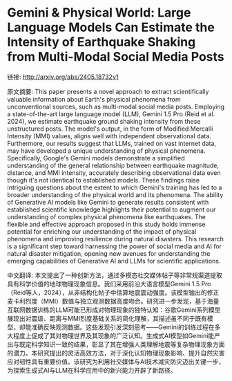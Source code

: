 # Gemini & Physical World: Large Language Models Can Estimate the Intensity of Earthquake Shaking from Multi-Modal Social Media Posts

链接: http://arxiv.org/abs/2405.18732v1

原文摘要:
This paper presents a novel approach to extract scientifically valuable
information about Earth's physical phenomena from unconventional sources, such
as multi-modal social media posts. Employing a state-of-the-art large language
model (LLM), Gemini 1.5 Pro (Reid et al. 2024), we estimate earthquake ground
shaking intensity from these unstructured posts. The model's output, in the
form of Modified Mercalli Intensity (MMI) values, aligns well with independent
observational data. Furthermore, our results suggest that LLMs, trained on vast
internet data, may have developed a unique understanding of physical phenomena.
Specifically, Google's Gemini models demonstrate a simplified understanding of
the general relationship between earthquake magnitude, distance, and MMI
intensity, accurately describing observational data even though it's not
identical to established models. These findings raise intriguing questions
about the extent to which Gemini's training has led to a broader understanding
of the physical world and its phenomena. The ability of Generative AI models
like Gemini to generate results consistent with established scientific
knowledge highlights their potential to augment our understanding of complex
physical phenomena like earthquakes. The flexible and effective approach
proposed in this study holds immense potential for enriching our understanding
of the impact of physical phenomena and improving resilience during natural
disasters. This research is a significant step toward harnessing the power of
social media and AI for natural disaster mitigation, opening new avenues for
understanding the emerging capabilities of Generative AI and LLMs for
scientific applications.

中文翻译:
本文提出了一种创新方法，通过多模态社交媒体帖子等非常规渠道提取具有科学价值的地球物理现象信息。我们采用前沿大语言模型Gemini 1.5 Pro（Reid等人，2024），从非结构化帖子中估算地震震动强度。该模型输出的修正麦卡利烈度（MMI）数值与独立观测数据高度吻合。研究进一步发现，基于海量互联网数据训练的LLM可能已形成对物理现象的独特认知：谷歌Gemini系列模型展现出对震级、距离与MMI烈度基础关系的简化理解，其描述虽不同于既有模型，却能准确反映观测数据。这些发现引发深刻思考——Gemini的训练过程在多大程度上促成了其对物理世界及其现象的广泛认知。生成式AI模型如Gemini能产出与既定科学知识一致的结果，彰显了其在增强人类理解地震等复杂物理现象方面的潜力。本研究提出的灵活高效方法，对于深化认知物理现象影响、提升自然灾害应对韧性具有重要价值。该研究为利用社交媒体与AI技术减灾防灾迈出关键一步，为探索生成式AI与LLM在科学应用中的新兴能力开辟了新路径。
